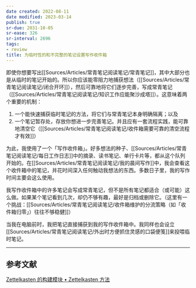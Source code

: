 ```yaml
---
date created: 2022-08-11
date modified: 2023-03-14
publish: true
sr-due: 2031-10-05
sr-ease: 326
sr-interval: 2696
tags:
- review
title: 为临时性的和不完整的笔记设置写作收件箱
---
```

即使你想要写出[[Sources/Articles/常青笔记阅读笔记/常青笔记]]，其中大部分也是从临时的笔记开始的。所以你应该能零阻力地捕获想法（[[Sources/Articles/常青笔记阅读笔记/闭合开环]]），然后可靠地将它们逐步完善，写成常青笔记（[[Sources/Articles/常青笔记阅读笔记/知识工作应能聚沙成塔]]）。这意味着两个重要的机制：

1. 一个能快速捕获临时笔记的方法，将它们与常青笔记本身明确隔离；以及
2. 一个笔记暂存处，存放你想进一步完善笔记。并且应有一套流程实践，能可靠地清空它（[[Sources/Articles/常青笔记阅读笔记/收件箱需要可靠的清空流程才有效]]）

为此，我使用了一个「写作收件箱」。好多想法的种子、[[Sources/Articles/常青笔记阅读笔记/每日工作日志]]中的摘录、读书笔记、单行卡片等，都从这个队列开始的。在[[Sources/Articles/常青笔记阅读笔记/我的晨间写作]]中，我会查看这个收件箱中的笔记，并花时间深入任何触动我想法的东西。多数日子里，我的写作时间主要会这么使用。

我写作收件箱中的许多笔记会写成常青笔记，但不是所有笔记都适合（或可能）这么做。如果某个笔记看到几次，却仍不够有趣，最好是归档或删除它。（这里有一个挑战：[[Sources/Articles/常青笔记阅读笔记/收件箱维护的分流策略（如「收件箱归零」）往往不够稳健]]）

当我在电脑前时，我把笔记直接捕获到我的写作收件箱中。我同样也会设立[[Sources/Articles/常青笔记阅读笔记/外出时方便抓住灵感的口袋便笺]]来投喂临时笔记。

___

## 参考文献

[Zettelkasten 的构建模块 • Zettelkasten 方法](https://zettelkasten.de/posts/zettelkasten-building-blocks/)